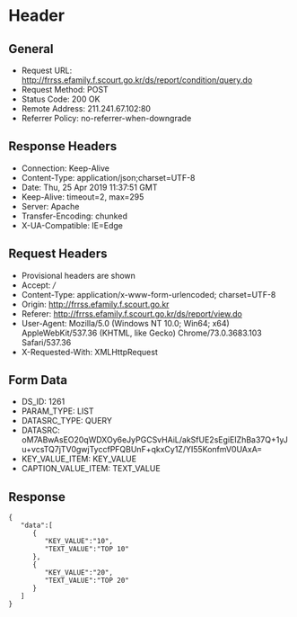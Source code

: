 # Header
## General
- Request URL: http://frrss.efamily.f.scourt.go.kr/ds/report/condition/query.do
- Request Method: POST
- Status Code: 200 OK
- Remote Address: 211.241.67.102:80
- Referrer Policy: no-referrer-when-downgrade

## Response Headers
- Connection: Keep-Alive
- Content-Type: application/json;charset=UTF-8
- Date: Thu, 25 Apr 2019 11:37:51 GMT
- Keep-Alive: timeout=2, max=295
- Server: Apache
- Transfer-Encoding: chunked
- X-UA-Compatible: IE=Edge

## Request Headers
- Provisional headers are shown
- Accept: */*
- Content-Type: application/x-www-form-urlencoded; charset=UTF-8
- Origin: http://frrss.efamily.f.scourt.go.kr
- Referer: http://frrss.efamily.f.scourt.go.kr/ds/report/view.do
- User-Agent: Mozilla/5.0 (Windows NT 10.0; Win64; x64) AppleWebKit/537.36 (KHTML, like Gecko) Chrome/73.0.3683.103 Safari/537.36
- X-Requested-With: XMLHttpRequest

## Form Data
- DS_ID: 1261
- PARAM_TYPE: LIST
- DATASRC_TYPE: QUERY
- DATASRC: oM7ABwAsEO20qWDXOy6eJyPGCSvHAiL/akSfUE2sEgiEIZhBa37Q+1yJu+vcsTQ7jTV0gwjTyccfPFQBUnF+qkxCy1Z/YI55KonfmV0UAxA=
- KEY_VALUE_ITEM: KEY_VALUE
- CAPTION_VALUE_ITEM: TEXT_VALUE

## Response
```
{
   "data":[
      {
         "KEY_VALUE":"10",
         "TEXT_VALUE":"TOP 10"
      },
      {
         "KEY_VALUE":"20",
         "TEXT_VALUE":"TOP 20"
      }
   ]
}
```
